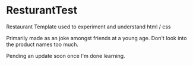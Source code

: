 # ResturantTest
Restaurant Template used to experiment and understand html / css

Primarily made as an joke amongst friends at a young age. Don't look into the product names too much. 


Pending an update soon once I'm done learning.
